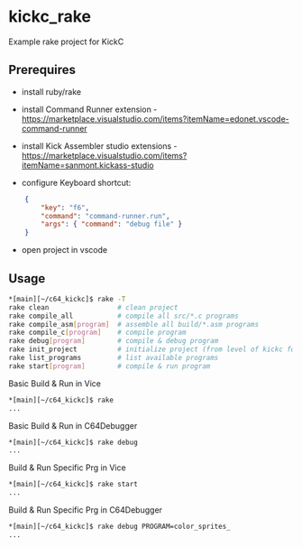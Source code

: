 # kickc_rake

Example rake project for KickC


## Prerequires

- install ruby/rake

- install Command Runner extension - https://marketplace.visualstudio.com/items?itemName=edonet.vscode-command-runner

- install Kick Assembler studio extensions - https://marketplace.visualstudio.com/items?itemName=sanmont.kickass-studio

- configure Keyboard shortcut:
```json
    {
        "key": "f6",
        "command": "command-runner.run",
        "args": { "command": "debug file" }
    }
```
- open project in vscode

## Usage

```bash
*[main][~/c64_kickc]$ rake -T
rake clean                 # clean project
rake compile_all           # compile all src/*.c programs
rake compile_asm[program]  # assemble all build/*.asm programs
rake compile_c[program]    # compile program
rake debug[program]        # compile & debug program
rake init_project          # initialize project (from level of kickc folder stored in kickc release)
rake list_programs         # list available programs
rake start[program]        # compile & run program
```

Basic Build & Run in Vice
```bash
*[main][~/c64_kickc]$ rake
...
```

Basic Build & Run in C64Debugger
```bash
*[main][~/c64_kickc]$ rake debug
...
```

Build & Run Specific Prg in Vice
```bash
*[main][~/c64_kickc]$ rake start
...
```

Build & Run Specific Prg in C64Debugger
```bash
*[main][~/c64_kickc]$ rake debug PROGRAM=color_sprites_
...
```